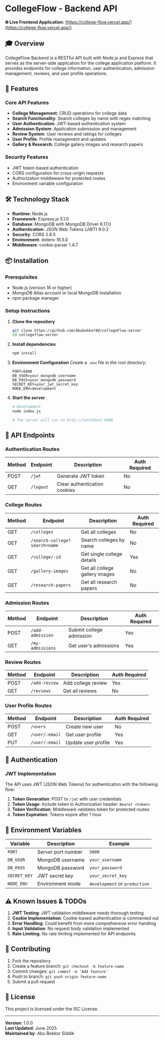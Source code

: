 # CollegeFlow - Backend API

**🌐 Live Frontend Application**: [https://college-flow.vercel.app/](https://college-flow.vercel.app/)

## 🎓 Overview

CollegeFlow Backend is a RESTful API built with Node.js and Express that serves as the server-side application for the college application platform. It provides endpoints for college information, user authentication, admission management, reviews, and user profile operations.

## 🚀 Features

### Core API Features

- **College Management**: CRUD operations for college data
- **Search Functionality**: Search colleges by name with regex matching
- **User Authentication**: JWT-based authentication system
- **Admission System**: Application submission and management
- **Review System**: User reviews and ratings for colleges
- **User Profile**: Profile management and updates
- **Gallery & Research**: College gallery images and research papers

### Security Features

- JWT token-based authentication
- CORS configuration for cross-origin requests
- Authorization middleware for protected routes
- Environment variable configuration

## 🛠 Technology Stack

- **Runtime**: Node.js
- **Framework**: Express.js 5.1.0
- **Database**: MongoDB with MongoDB Driver 6.17.0
- **Authentication**: JSON Web Tokens (JWT) 9.0.2
- **Security**: CORS 2.8.5
- **Environment**: dotenv 16.5.0
- **Middleware**: cookie-parser 1.4.7

## 📦 Installation

### Prerequisites

- Node.js (version 16 or higher)
- MongoDB Atlas account or local MongoDB installation
- npm package manager

### Setup Instructions

1. **Clone the repository**

   ```bash
   git clone https://github.com/Abubokkor98/collegeFlow-server
   cd collegeflow-server
   ```

2. **Install dependencies**

   ```bash
   npm install
   ```

3. **Environment Configuration**
   Create a `.env` file in the root directory:

   ```env
   PORT=5000
   DB_USER=your_mongodb_username
   DB_PASS=your_mongodb_password
   SECRET_KEY=your_jwt_secret_key
   NODE_ENV=development
   ```

4. **Start the server**

   ```bash
   # Development
   node index.js

   # The server will run on http://localhost:5000
   ```

## 🔗 API Endpoints

### Authentication Routes

| Method | Endpoint  | Description                  | Auth Required |
| ------ | --------- | ---------------------------- | ------------- |
| POST   | `/jwt`    | Generate JWT token           | No            |
| GET    | `/logout` | Clear authentication cookies | No            |

### College Routes

| Method | Endpoint                      | Description                    | Auth Required |
| ------ | ----------------------------- | ------------------------------ | ------------- |
| GET    | `/colleges`                   | Get all colleges               | No            |
| GET    | `/search-college?search=name` | Search colleges by name        | No            |
| GET    | `/college/:id`                | Get single college details     | Yes           |
| GET    | `/gallery-images`             | Get all college gallery images | No            |
| GET    | `/research-papers`            | Get all research papers        | No            |

### Admission Routes

| Method | Endpoint         | Description              | Auth Required |
| ------ | ---------------- | ------------------------ | ------------- |
| POST   | `/add-admission` | Submit college admission | Yes           |
| GET    | `/my-admissions` | Get user's admissions    | Yes           |

### Review Routes

| Method | Endpoint      | Description        | Auth Required |
| ------ | ------------- | ------------------ | ------------- |
| POST   | `/add-review` | Add college review | Yes           |
| GET    | `/reviews`    | Get all reviews    | No            |

### User Profile Routes

| Method | Endpoint       | Description         | Auth Required |
| ------ | -------------- | ------------------- | ------------- |
| POST   | `/users`       | Create new user     | No            |
| GET    | `/user/:email` | Get user profile    | Yes           |
| PUT    | `/user/:email` | Update user profile | Yes           |

## 🔐 Authentication

### JWT Implementation

The API uses JWT (JSON Web Tokens) for authentication with the following flow:

1. **Token Generation**: POST to `/jwt` with user credentials
2. **Token Usage**: Include token in Authorization header: `Bearer <token>`
3. **Token Verification**: Middleware validates token for protected routes
4. **Token Expiration**: Tokens expire after 1 hour

## 🔧 Environment Variables

| Variable     | Description        | Example                       |
| ------------ | ------------------ | ----------------------------- |
| `PORT`       | Server port number | `5000`                        |
| `DB_USER`    | MongoDB username   | `your_username`               |
| `DB_PASS`    | MongoDB password   | `your_password`               |
| `SECRET_KEY` | JWT secret key     | `your_secret_key`             |
| `NODE_ENV`   | Environment mode   | `development` or `production` |

## ⚠️ Known Issues & TODOs

1. **JWT Testing**: JWT validation middleware needs thorough testing
2. **Cookie Implementation**: Cookie-based authentication is commented out
3. **Error Handling**: Could benefit from more comprehensive error handling
4. **Input Validation**: No request body validation implemented
5. **Rate Limiting**: No rate limiting implemented for API endpoints

## 🤝 Contributing

1. Fork the repository
2. Create a feature branch: `git checkout -b feature-name`
3. Commit changes: `git commit -m 'Add feature'`
4. Push to branch: `git push origin feature-name`
5. Submit a pull request

## 📝 License

This project is licensed under the ISC License.

---

**Version**: 1.0.0  
**Last Updated**: June 2025  
**Maintained by**: Abu Bokkor Siddik
